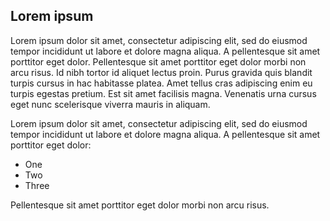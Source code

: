 ## Lorem ipsum

Lorem ipsum dolor sit amet, consectetur adipiscing elit, sed do eiusmod tempor incididunt ut labore et dolore magna aliqua. A pellentesque sit amet porttitor eget dolor. Pellentesque sit amet porttitor eget dolor morbi non arcu risus. Id nibh tortor id aliquet lectus proin. Purus gravida quis blandit turpis cursus in hac habitasse platea. Amet tellus cras adipiscing enim eu turpis egestas pretium. Est sit amet facilisis magna. Venenatis urna cursus eget nunc scelerisque viverra mauris in aliquam.

Lorem ipsum dolor sit amet, consectetur adipiscing elit, sed do eiusmod tempor incididunt ut labore et dolore magna aliqua. A pellentesque sit amet porttitor eget dolor:

- One
- Two
- Three

Pellentesque sit amet porttitor eget dolor morbi non arcu risus.